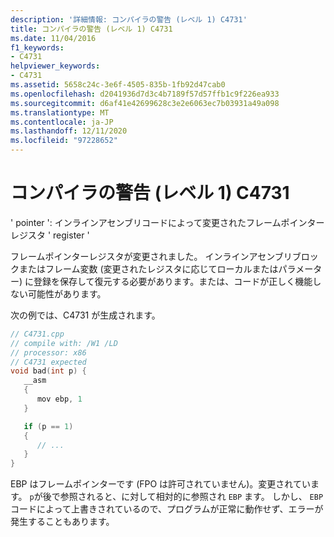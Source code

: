 ```yaml
---
description: '詳細情報: コンパイラの警告 (レベル 1) C4731'
title: コンパイラの警告 (レベル 1) C4731
ms.date: 11/04/2016
f1_keywords:
- C4731
helpviewer_keywords:
- C4731
ms.assetid: 5658c24c-3e6f-4505-835b-1fb92d47cab0
ms.openlocfilehash: d2041936d7d3c4b7189f57d57ffb1c9f226ea933
ms.sourcegitcommit: d6af41e42699628c3e2e6063ec7b03931a49a098
ms.translationtype: MT
ms.contentlocale: ja-JP
ms.lasthandoff: 12/11/2020
ms.locfileid: "97228652"
---
```

# <a name="compiler-warning-level-1-c4731"></a>コンパイラの警告 (レベル 1) C4731

' pointer ': インラインアセンブリコードによって変更されたフレームポインターレジスタ ' register '

フレームポインターレジスタが変更されました。 インラインアセンブリブロックまたはフレーム変数 (変更されたレジスタに応じてローカルまたはパラメーター) に登録を保存して復元する必要があります。または、コードが正しく機能しない可能性があります。

次の例では、C4731 が生成されます。

```cpp
// C4731.cpp
// compile with: /W1 /LD
// processor: x86
// C4731 expected
void bad(int p) {
   __asm
   {
      mov ebp, 1
   }

   if (p == 1)
   {
      // ...
   }
}
```

EBP はフレームポインターです (FPO は許可されていません)。変更されています。 `p`が後で参照されると、に対して相対的に参照され `EBP` ます。 しかし、 `EBP` コードによって上書きされているので、プログラムが正常に動作せず、エラーが発生することもあります。
